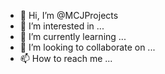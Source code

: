 - 👋 Hi, I’m @MCJProjects
- 👀 I’m interested in ...
- 🌱 I’m currently learning ...
- 💞️ I’m looking to collaborate on ...
- 📫 How to reach me ...

<!---
MCJProjects/MCJProjects is a ✨ special ✨ repository because its `README.md` (this file) appears on your GitHub profile.
You can click the Preview link to take a look at your changes.
--->
